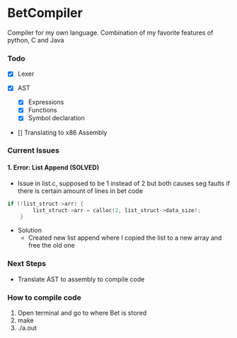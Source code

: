 # BetCompiler
Compiler for my own language. Combination of my favorite features of python, C and Java

### Todo
- [x] Lexer

- [x] AST
  - [x] Expressions
  - [x] Functions
  - [x] Symbol declaration 

- [] Translating to x86 Assembly

### Current Issues

#### 1. Error: List Append (SOLVED)
- Issue in list.c, supposed to be 1 instead of 2 but both causes seg faults if there is certain amount of lines in bet code

```c
if (!list_struct->arr) {
        list_struct->arr = calloc(2, list_struct->data_size);
    }
```
-  Solution
    - Created new list append where I copied the list to a new array and free the old one

### Next Steps
- Translate AST to assembly to compile code


### How to compile code

1. Open terminal and go to where Bet is stored
2. make
3. ./a.out <bet file name>
